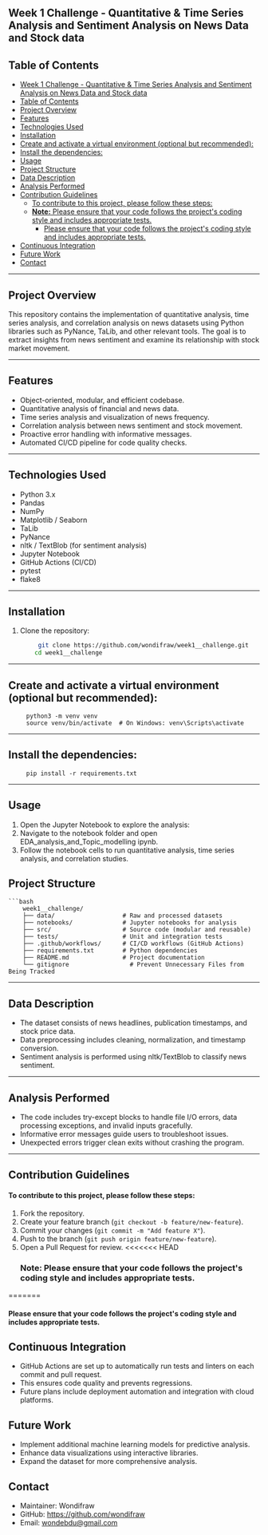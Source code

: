 ## Week 1 Challenge - Quantitative & Time Series Analysis and Sentiment Analysis on News Data and Stock data

## Table of Contents
- [Week 1 Challenge - Quantitative \& Time Series Analysis and Sentiment Analysis on News Data and Stock data](#week-1-challenge---quantitative--time-series-analysis-and-sentiment-analysis-on-news-data-and-stock-data)
- [Table of Contents](#table-of-contents)
- [Project Overview](#project-overview)
- [Features](#features)
- [Technologies Used](#technologies-used)
- [Installation](#installation)
- [Create and activate a virtual environment (optional but recommended):](#create-and-activate-a-virtual-environment-optional-but-recommended)
- [Install the dependencies:](#install-the-dependencies)
- [Usage](#usage)
- [Project Structure](#project-structure)
- [Data Description](#data-description)
- [Analysis Performed](#analysis-performed)
- [Contribution Guidelines](#contribution-guidelines)
    - [To contribute to this project, please follow these steps:](#to-contribute-to-this-project-please-follow-these-steps)
  - [**Note:** Please ensure that your code follows the project's coding style and includes appropriate tests.](#note-please-ensure-that-your-code-follows-the-projects-coding-style-and-includes-appropriate-tests)
    - [Please ensure that your code follows the project's coding style and includes appropriate tests.](#please-ensure-that-your-code-follows-the-projects-coding-style-and-includes-appropriate-tests)
- [Continuous Integration](#continuous-integration)
- [Future Work](#future-work)
- [Contact](#contact)

---

## Project Overview

This repository contains the implementation of quantitative analysis, time series analysis, and correlation analysis on news datasets using Python libraries such as PyNance, TaLib, and other relevant tools. The goal is to extract insights from news sentiment and examine its relationship with stock market movement.

---

## Features

- Object-oriented, modular, and efficient codebase.
- Quantitative analysis of financial and news data.
- Time series analysis and visualization of news frequency.
- Correlation analysis between news sentiment and stock movement.
- Proactive error handling with informative messages.
- Automated CI/CD pipeline for code quality checks.

---

## Technologies Used

- Python 3.x  
- Pandas  
- NumPy  
- Matplotlib / Seaborn  
- TaLib  
- PyNance  
- nltk / TextBlob (for sentiment analysis)  
- Jupyter Notebook  
- GitHub Actions (CI/CD)
- pytest
- flake8
---

## Installation

1. Clone the repository:

    ```bash
         git clone https://github.com/wondifraw/week1__challenge.git
        cd week1__challenge
---
## Create and activate a virtual environment (optional but recommended):
         python3 -m venv venv
         source venv/bin/activate  # On Windows: venv\Scripts\activate
---
## Install the dependencies:
         pip install -r requirements.txt

--- 
## Usage
1. Open the Jupyter Notebook to explore the analysis:
2. Navigate to the notebook folder and open EDA_analysis_and_Topic_modelling ipynb.
3. Follow the notebook cells to run quantitative analysis, time series analysis, and correlation studies.
## Project Structure
    ```bash
        week1__challenge/
        ├── data/                   # Raw and processed datasets
        ├── notebooks/              # Jupyter notebooks for analysis
        ├── src/                    # Source code (modular and reusable)
        ├── tests/                  # Unit and integration tests
        ├── .github/workflows/      # CI/CD workflows (GitHub Actions)
        ├── requirements.txt        # Python dependencies
        ├── README.md               # Project documentation
        └── gitignore                 # Prevent Unnecessary Files from Being Tracked
--- 
## Data Description
* The dataset consists of news headlines, publication timestamps, and stock price data.
* Data preprocessing includes cleaning, normalization, and timestamp conversion.
* Sentiment analysis is performed using nltk/TextBlob to classify news sentiment.
---
## Analysis Performed
* The code includes try-except blocks to handle file I/O errors, data processing exceptions, and invalid inputs gracefully.
* Informative error messages guide users to troubleshoot issues.
* Unexpected errors trigger clean exits without crashing the program.
---
## Contribution Guidelines
 #### To contribute to this project, please follow these steps:

1. Fork the repository.
2. Create your feature branch (`git checkout -b feature/new-feature`).
3. Commit your changes (`git commit -m "Add feature X"`).
4. Push to the branch (`git push origin feature/new-feature`).
5. Open a Pull Request for review.
<<<<<<< HEAD
   ### **Note:** Please ensure that your code follows the project's coding style and includes appropriate tests.
=======
   #### Please ensure that your code follows the project's coding style and includes appropriate tests.
## Continuous Integration
  * GitHub Actions are set up to automatically run tests and linters on each commit and pull request.
  * This ensures code quality and prevents regressions.
  * Future plans include deployment automation and integration with cloud platforms.
## Future Work
- Implement additional machine learning models for predictive analysis.
- Enhance data visualizations using interactive libraries.
- Expand the dataset for more comprehensive analysis.
## Contact
   * Maintainer: Wondifraw
   * GitHub: https://github.com/wondifraw
   * Email: wondebdu@gmail.com